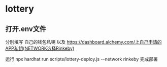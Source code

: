 # lottery

## 打开.env文件
分别填写
自己的钱包私钥
以及
https://dashboard.alchemy.com/上自己申请的APP私钥(NETWORK选择Rinkeby)

运行
npx hardhat run scripts/lottery-deploy.js --network rinkeby
完成部署
